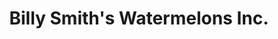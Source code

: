 ---
title: "Billy Smith's Watermelons Inc."
url: /trenton/billy-smiths-watermelons-inc/
shop: Hofladen
---